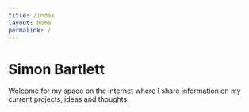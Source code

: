 ```yaml
---
title: /index
layout: home
permalink: /
---
```


# Simon Bartlett

Welcome for my space on the internet where I share information on my current projects, ideas and thoughts.